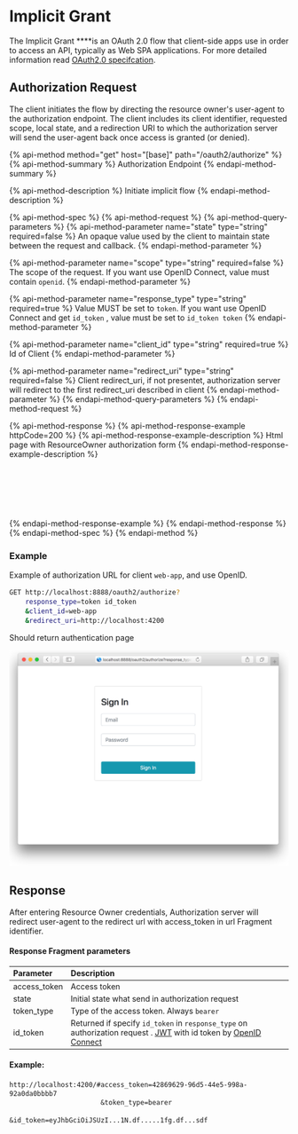# Implicit Grant

The Implicit Grant ****is an OAuth 2.0 flow that client-side apps use in order to access an API, typically as Web SPA applications. For more detailed information read [OAuth2.0 specifcation](https://tools.ietf.org/html/rfc6749#section-4.2).

## Authorization Request

The client initiates the flow by directing the resource owner's user-agent to the authorization endpoint. The client includes its client identifier, requested scope, local state, and a redirection URI to which the authorization server will send the user-agent back once access is granted \(or denied\).

{% api-method method="get" host="\[base\]" path="/oauth2/authorize" %}
{% api-method-summary %}
Authorization Endpoint
{% endapi-method-summary %}

{% api-method-description %}
Initiate implicit flow
{% endapi-method-description %}

{% api-method-spec %}
{% api-method-request %}
{% api-method-query-parameters %}
{% api-method-parameter name="state" type="string" required=false %}
An opaque value used by the client to maintain state between the request and callback.
{% endapi-method-parameter %}

{% api-method-parameter name="scope" type="string" required=false %}
The scope of the request. If you want use OpenID Connect, value must contain `openid`. 
{% endapi-method-parameter %}

{% api-method-parameter name="response\_type" type="string" required=true %}
Value MUST be set to `token`. If you want use OpenID Connect and get `id_token` , value must be set to `id_token token`
{% endapi-method-parameter %}

{% api-method-parameter name="client\_id" type="string" required=true %}
Id of Client
{% endapi-method-parameter %}

{% api-method-parameter name="redirect\_uri" type="string" required=false %}
Client redirect\_uri, if not presentet, authorization server will redirect to the first redirect\_uri described in client
{% endapi-method-parameter %}
{% endapi-method-query-parameters %}
{% endapi-method-request %}

{% api-method-response %}
{% api-method-response-example httpCode=200 %}
{% api-method-response-example-description %}
Html page with ResourceOwner authorization form
{% endapi-method-response-example-description %}

```






```
{% endapi-method-response-example %}
{% endapi-method-response %}
{% endapi-method-spec %}
{% endapi-method %}

### Example

Example of authorization URL for client `web-app`, and use OpenID.

```bash
GET http://localhost:8888/oauth2/authorize?
    response_type=token id_token
    &client_id=web-app
    &redirect_uri=http://localhost:4200
```

Should return authentication page

![Resource Owner authentication page](../../.gitbook/assets/screen-shot-2018-10-24-at-16.50.32.png)

## Response

After entering Resource Owner credentials, Authorization server will redirect user-agent to the redirect url with access\_token in url Fragment identifier.

#### Response Fragment parameters

| Parameter | Description |
| :--- | :--- |
| access\_token | Access token |
| state | Initial state what send in authorization request |
| token\_type | Type of the access token. Always `bearer` |
| id\_token | Returned if specify `id_token` in `response_type`  on authorization request . [JWT](https://jwt.io/) with id token by [OpenID Connect](https://openid.net/specs/openid-connect-core-1_0.html) |

#### **Example:**

```text
http://localhost:4200/#access_token=42869629-96d5-44e5-998a-92a0da0bbbb7
                       &token_type=bearer
                       &id_token=eyJhbGciOiJSUzI...1N.df.....1fg.df...sdf
```



